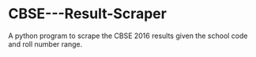 # CBSE---Result-Scraper
A python program to scrape the CBSE 2016 results given the school code and roll number range.
